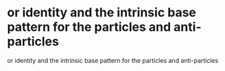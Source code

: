 # or identity and the intrinsic base pattern for the particles and anti-particles

or identity and the intrinsic base pattern for the particles and anti-particles